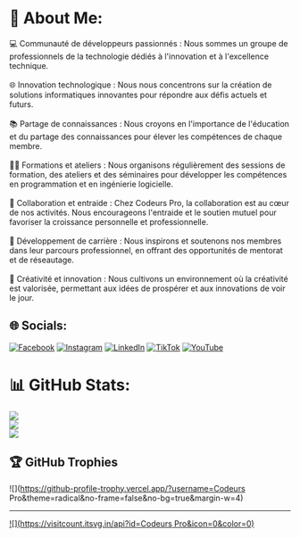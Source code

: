 # 💫 About Me:
💻 Communauté de développeurs passionnés : Nous sommes un groupe de professionnels de la technologie dédiés à l'innovation et à l'excellence technique.<br><br>🌐 Innovation technologique : Nous nous concentrons sur la création de solutions informatiques innovantes pour répondre aux défis actuels et futurs.<br><br>📚 Partage de connaissances : Nous croyons en l'importance de l'éducation et du partage des connaissances pour élever les compétences de chaque membre.<br><br>👩‍🏫 Formations et ateliers : Nous organisons régulièrement des sessions de formation, des ateliers et des séminaires pour développer les compétences en programmation et en ingénierie logicielle.<br><br>🤝 Collaboration et entraide : Chez Codeurs Pro, la collaboration est au cœur de nos activités. Nous encourageons l'entraide et le soutien mutuel pour favoriser la croissance personnelle et professionnelle.<br><br>🌱 Développement de carrière : Nous inspirons et soutenons nos membres dans leur parcours professionnel, en offrant des opportunités de mentorat et de réseautage.<br><br>🎨 Créativité et innovation : Nous cultivons un environnement où la créativité est valorisée, permettant aux idées de prospérer et aux innovations de voir le jour.


## 🌐 Socials:
[![Facebook](https://img.shields.io/badge/Facebook-%231877F2.svg?logo=Facebook&logoColor=white)](https://facebook.com/codeurspro) [![Instagram](https://img.shields.io/badge/Instagram-%23E4405F.svg?logo=Instagram&logoColor=white)](https://instagram.com/codeurspro) [![LinkedIn](https://img.shields.io/badge/LinkedIn-%230077B5.svg?logo=linkedin&logoColor=white)](https://linkedin.com/in/codeurspro) [![TikTok](https://img.shields.io/badge/TikTok-%23000000.svg?logo=TikTok&logoColor=white)](https://tiktok.com/@codeurspro) [![YouTube](https://img.shields.io/badge/YouTube-%23FF0000.svg?logo=YouTube&logoColor=white)](https://youtube.com/@codeurspro) 
# 📊 GitHub Stats:
![](https://github-readme-stats.vercel.app/api?username=CodeursPro&theme=dark&hide_border=false&include_all_commits=false&count_private=false)<br/>
![](https://github-readme-streak-stats.herokuapp.com/?user=CodeursPro&theme=dark&hide_border=false)<br/>
![](https://github-readme-stats.vercel.app/api/top-langs/?username=CodeursPro&theme=dark&hide_border=false&include_all_commits=false&count_private=false&layout=compact)

## 🏆 GitHub Trophies
![](https://github-profile-trophy.vercel.app/?username=Codeurs Pro&theme=radical&no-frame=false&no-bg=true&margin-w=4)

---
[![](https://visitcount.itsvg.in/api?id=Codeurs Pro&icon=0&color=0)](https://visitcount.itsvg.in)

<!-- Proudly created with GPRM ( https://gprm.itsvg.in ) -->
